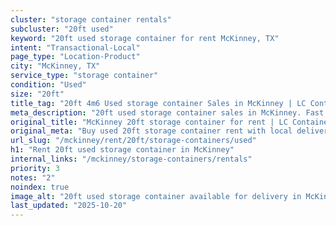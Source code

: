 ```yaml
---
cluster: "storage container rentals"
subcluster: "20ft used"
keyword: "20ft used storage container for rent McKinney, TX"
intent: "Transactional-Local"
page_type: "Location-Product"
city: "McKinney, TX"
service_type: "storage container"
condition: "Used"
size: "20ft"
title_tag: "20ft 4m6 Used storage container Sales in McKinney | LC Container"
meta_description: "20ft used storage container sales in McKinney. Fast delivery, competitive pricing. Serving storage containers area. Quote ID: JQE. Call (214) 524-4168 for your free quote today."
original_title: "McKinney 20ft storage container for rent | LC Container"
original_meta: "Buy used 20ft storage container rent with local delivery in McKinney, TX. LC Container — local Since 2003. Request a fast quote today."
url_slug: "/mckinney/rent/20ft/storage-containers/used"
h1: "Rent 20ft used storage container in McKinney"
internal_links: "/mckinney/storage-containers/rentals"
priority: 3
notes: "2"
noindex: true
image_alt: "20ft used storage container available for delivery in McKinney"
last_updated: "2025-10-20"
---
```


<!-- TODO: Add unique city/inventory copy, images, and internal links here. -->
